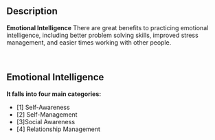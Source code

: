 
## Description
**Emotional Intelligence**
There are great benefits to practicing emotional intelligence, including better problem solving skills, improved stress management, and easier times working with other people.



<br/>


## Emotional Intelligence
**It falls into four main categories:**

- [1] Self-Awareness 
- [2]  Self-Management
- [3]Social Awareness
- [4] Relationship Management